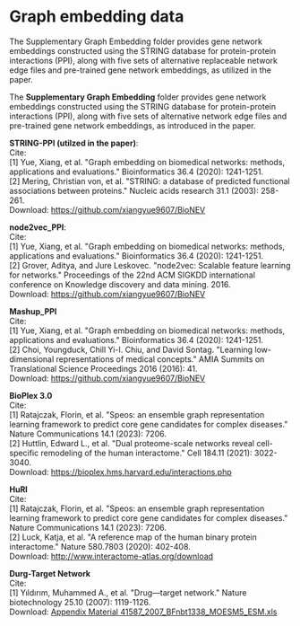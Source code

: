 # Graph embedding data

The Supplementary Graph Embedding folder provides gene network embeddings constructed using the STRING database for protein-protein interactions (PPI), along with five sets of alternative replaceable network edge files and pre-trained gene network embeddings, as utilized in the paper.

The **Supplementary Graph Embedding** folder provides gene network embeddings constructed using the STRING database for protein-protein interactions (PPI), along with five sets of alternative network edge files and pre-trained gene network embeddings, as introduced in the paper.

**STRING-PPI (utilzed in the paper)**:   
Cite:  
[1] Yue, Xiang, et al. "Graph embedding on biomedical networks: methods, applications and evaluations." Bioinformatics 36.4 (2020): 1241-1251.   
[2] Mering, Christian von, et al. "STRING: a database of predicted functional associations between proteins." Nucleic acids research 31.1 (2003): 258-261.  
Download: https://github.com/xiangyue9607/BioNEV

**node2vec_PPI**:  
Cite:  
[1] Yue, Xiang, et al. "Graph embedding on biomedical networks: methods, applications and evaluations." Bioinformatics 36.4 (2020): 1241-1251.   
[2] Grover, Aditya, and Jure Leskovec. "node2vec: Scalable feature learning for networks." Proceedings of the 22nd ACM SIGKDD international conference on Knowledge discovery and data mining. 2016.  
Download: https://github.com/xiangyue9607/BioNEV

**Mashup_PPI**  
Cite:  
[1] Yue, Xiang, et al. "Graph embedding on biomedical networks: methods, applications and evaluations." Bioinformatics 36.4 (2020): 1241-1251.   
[2] Choi, Youngduck, Chill Yi-I. Chiu, and David Sontag. "Learning low-dimensional representations of medical concepts." AMIA Summits on Translational Science Proceedings 2016 (2016): 41.  
Download: https://github.com/xiangyue9607/BioNEV

**BioPlex 3.0**  
Cite:  
[1] Ratajczak, Florin, et al. "Speos: an ensemble graph representation learning framework to predict core gene candidates for complex diseases." Nature Communications 14.1 (2023): 7206.  
[2] Huttlin, Edward L., et al. "Dual proteome-scale networks reveal cell-specific remodeling of the human interactome." Cell 184.11 (2021): 3022-3040.  
Download: https://bioplex.hms.harvard.edu/interactions.php  


**HuRI**  
Cite:  
[1] Ratajczak, Florin, et al. "Speos: an ensemble graph representation learning framework to predict core gene candidates for complex diseases." Nature Communications 14.1 (2023): 7206.   
[2] Luck, Katja, et al. "A reference map of the human binary protein interactome." Nature 580.7803 (2020): 402-408.  
Download: http://www.interactome-atlas.org/download  



**Durg-Target Network**  
Cite:  
[1] Yıldırım, Muhammed A., et al. "Drug—target network." Nature biotechnology 25.10 (2007): 1119-1126.   
Download: [Appendix Material 41587_2007_BFnbt1338_MOESM5_ESM.xls](https://www.nature.com/articles/nbt1338)
